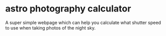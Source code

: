 # astro photography calculator

A super simple webpage which can help you calculate what shutter speed to use when taking photos of the night sky.
